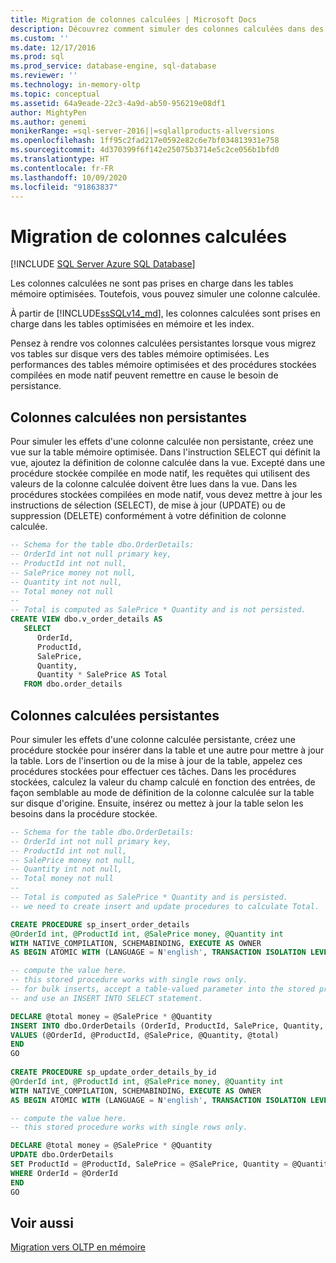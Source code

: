 ```yaml
---
title: Migration de colonnes calculées | Microsoft Docs
description: Découvrez comment simuler des colonnes calculées dans des tables à mémoire optimisée. Évaluez si la fonctionnalité de colonne calculée est nécessaire après la migration.
ms.custom: ''
ms.date: 12/17/2016
ms.prod: sql
ms.prod_service: database-engine, sql-database
ms.reviewer: ''
ms.technology: in-memory-oltp
ms.topic: conceptual
ms.assetid: 64a9eade-22c3-4a9d-ab50-956219e08df1
author: MightyPen
ms.author: genemi
monikerRange: =sql-server-2016||=sqlallproducts-allversions
ms.openlocfilehash: 1ff95c2fad217e0592e82c6e7bf034813931e758
ms.sourcegitcommit: 4d370399f6f142e25075b3714e5c2ce056b1bfd0
ms.translationtype: HT
ms.contentlocale: fr-FR
ms.lasthandoff: 10/09/2020
ms.locfileid: "91863837"
---
```

# <a name="migrating-computed-columns"></a>Migration de colonnes calculées

[!INCLUDE [SQL Server Azure SQL Database](../../includes/applies-to-version/sql-asdb.md)]

Les colonnes calculées ne sont pas prises en charge dans les tables mémoire optimisées. Toutefois, vous pouvez simuler une colonne calculée.

À partir de [!INCLUDE[ssSQLv14_md](../../includes/sssqlv14-md.md)], les colonnes calculées sont prises en charge dans les tables optimisées en mémoire et les index.

Pensez à rendre vos colonnes calculées persistantes lorsque vous migrez vos tables sur disque vers des tables mémoire optimisées. Les performances des tables mémoire optimisées et des procédures stockées compilées en mode natif peuvent remettre en cause le besoin de persistance.  
  
## <a name="non-persisted-computed-columns"></a>Colonnes calculées non persistantes  
 Pour simuler les effets d'une colonne calculée non persistante, créez une vue sur la table mémoire optimisée. Dans l'instruction SELECT qui définit la vue, ajoutez la définition de colonne calculée dans la vue. Excepté dans une procédure stockée compilée en mode natif, les requêtes qui utilisent des valeurs de la colonne calculée doivent être lues dans la vue. Dans les procédures stockées compilées en mode natif, vous devez mettre à jour les instructions de sélection (SELECT), de mise à jour (UPDATE) ou de suppression (DELETE) conformément à votre définition de colonne calculée.  
  
```sql  
-- Schema for the table dbo.OrderDetails:  
-- OrderId int not null primary key,  
-- ProductId int not null,  
-- SalePrice money not null,  
-- Quantity int not null,  
-- Total money not null  
--  
-- Total is computed as SalePrice * Quantity and is not persisted.  
CREATE VIEW dbo.v_order_details AS  
   SELECT  
      OrderId,  
      ProductId,  
      SalePrice,  
      Quantity,  
      Quantity * SalePrice AS Total  
   FROM dbo.order_details  
```  
  
## <a name="persisted-computed-columns"></a>Colonnes calculées persistantes  
 Pour simuler les effets d'une colonne calculée persistante, créez une procédure stockée pour insérer dans la table et une autre pour mettre à jour la table. Lors de l'insertion ou de la mise à jour de la table, appelez ces procédures stockées pour effectuer ces tâches. Dans les procédures stockées, calculez la valeur du champ calculé en fonction des entrées, de façon semblable au mode de définition de la colonne calculée sur la table sur disque d'origine. Ensuite, insérez ou mettez à jour la table selon les besoins dans la procédure stockée.  
  
```sql  
-- Schema for the table dbo.OrderDetails:  
-- OrderId int not null primary key,  
-- ProductId int not null,  
-- SalePrice money not null,  
-- Quantity int not null,  
-- Total money not null  
--  
-- Total is computed as SalePrice * Quantity and is persisted.  
-- we need to create insert and update procedures to calculate Total.  

CREATE PROCEDURE sp_insert_order_details   
@OrderId int, @ProductId int, @SalePrice money, @Quantity int  
WITH NATIVE_COMPILATION, SCHEMABINDING, EXECUTE AS OWNER  
AS BEGIN ATOMIC WITH (LANGUAGE = N'english', TRANSACTION ISOLATION LEVEL = SNAPSHOT)  

-- compute the value here.   
-- this stored procedure works with single rows only.  
-- for bulk inserts, accept a table-valued parameter into the stored procedure  
-- and use an INSERT INTO SELECT statement.  

DECLARE @total money = @SalePrice * @Quantity  
INSERT INTO dbo.OrderDetails (OrderId, ProductId, SalePrice, Quantity, Total)  
VALUES (@OrderId, @ProductId, @SalePrice, @Quantity, @total)  
END  
GO  
  
CREATE PROCEDURE sp_update_order_details_by_id  
@OrderId int, @ProductId int, @SalePrice money, @Quantity int  
WITH NATIVE_COMPILATION, SCHEMABINDING, EXECUTE AS OWNER  
AS BEGIN ATOMIC WITH (LANGUAGE = N'english', TRANSACTION ISOLATION LEVEL = SNAPSHOT)  

-- compute the value here.   
-- this stored procedure works with single rows only.  

DECLARE @total money = @SalePrice * @Quantity  
UPDATE dbo.OrderDetails   
SET ProductId = @ProductId, SalePrice = @SalePrice, Quantity = @Quantity, Total = @total  
WHERE OrderId = @OrderId  
END  
GO  
```  
  
## <a name="see-also"></a>Voir aussi  
 [Migration vers OLTP en mémoire](./plan-your-adoption-of-in-memory-oltp-features-in-sql-server.md)  
  
